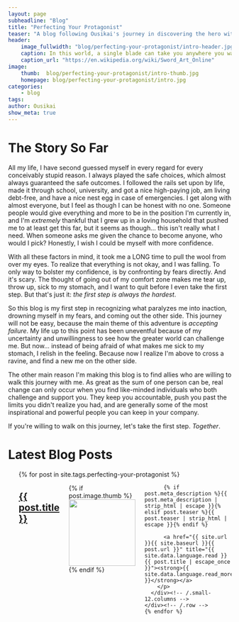 ```yaml
---
layout: page
subheadline: "Blog"
title: "Perfecting Your Protagonist"
teaser: "A blog following Ousikai's journey in discovering the hero within."
header:
    image_fullwidth: "blog/perfecting-your-protagonist/intro-header.jpg"
    caption: In this world, a single blade can take you anywhere you want to go.
    caption_url: "https://en.wikipedia.org/wiki/Sword_Art_Online"
image:
    thumb:  blog/perfecting-your-protagonist/intro-thumb.jpg
    homepage: blog/perfecting-your-protagonist/intro.jpg
categories:
    - blog
tags:
author: Ousikai
show_meta: true
---
```

# The Story So Far
All my life, I have second guessed myself in every regard for every conceivably stupid reason. I always played the safe choices, which almost always guaranteed the safe outcomes. I followed the rails set upon by life, made it through school, university, and got a nice high-paying job, am living debt-free, and have a nice nest egg in case of emergencies. I get along with almost everyone, but I feel as though I can be honest with no one. Someone people would give everything and more to be in the position I'm currently in, and I'm *extremely* thankful that I grew up in a loving household that pushed me to at least get this far, but it seems as though... this isn't really what I need. When someone asks me given the chance to become anyone, who would I pick? Honestly, I wish I could be myself with more confidence.

With all these factors in mind, it took me a LONG time to pull the wool from over my eyes. To realize that everything is not okay, and I was falling. To only way to bolster my confidence, is by confronting by fears directly. And it's scary. The thought of going out of my comfort zone makes me tear up, throw up, sick to my stomach, and I want to quit before I even take the first step. But that's just it: *the first step is always the hardest*.

So this blog is my first step in recognizing what paralyzes me into inaction, drowning myself in my fears, and coming out the other side. This journey will not be easy, because the main theme of this adventure is *accepting failure*. My life up to this point has been uneventful because of my uncertainty and unwillingness to see how the greater world can challenge me. But now... instead of being afraid of what makes me sick to my stomach, I relish in the feeling. Because now I realize I'm above to cross a ravine, and find a new me on the other side.

The other main reason I'm making this blog is to find allies who are willing to walk this journey with me. As great as the sum of one person can be, real change can only occur when you find like-minded individuals who both challenge and support you. They keep you accountable, push you past the limits you didn't realize you had, and are generally some of the most inspirational and powerful people you can keep in your company.  

If you're willing to walk on this journey, let's take the first step. *Together*.


# Latest Blog Posts
<ul>
    {% for post in site.tags.perfecting-your-protagonist %}
    <div class="row">
      <div class="small-12 columns b60">
        <h2><a href="{{ site.url }}{{ site.baseurl }}{{ post.url }}">{{ post.title }}</a></h2>
        <p>
          {% if post.image.thumb %}<a href="{{ site.url }}{{ site.baseurl }}{{ post.url }}" title="{{ post.title | escape_once }}"><img src="{{ site.urlimg }}{{ post.image.thumb }}" class="alignleft" width="150" height="150"></a>{% endif %}

          {% if post.meta_description %}{{ post.meta_description | strip_html | escape }}{% elsif post.teaser %}{{ post.teaser | strip_html | escape }}{% endif %}

          <a href="{{ site.url }}{{ site.baseurl }}{{ post.url }}" title="{{ site.data.language.read }} {{ post.title | escape_once }}"><strong>{{ site.data.language.read_more }}</strong></a>
        </p>
      </div><!-- /.small-12.columns -->
    </div><!-- /.row -->
    {% endfor %}
</ul>


<!-- [![ko-fi](https://www.ko-fi.com/img/githubbutton_sm.svg)](https://ko-fi.com/Q5Q81LOP9) -->
